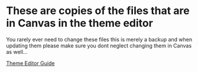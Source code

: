 
# These are copies of the files that are in Canvas in the theme editor

You rarely ever need to change these files this is merely a backup and when updating them please make sure you dont neglect changing them in Canvas as well...

[Theme Editor Guide](https://community.canvaslms.com/videos/1683-theme-editor-admin)